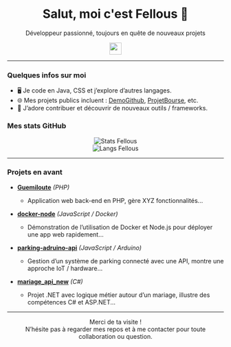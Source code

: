 <h1 align="center">Salut, moi c'est Fellous 🌟</h1>
<p align="center">Développeur passionné, toujours en quête de nouveaux projets</p>

<p align="center">
  <img src="https://media.giphy.com/media/hvRJCLFzcasrR4ia7z/giphy.gif" width="28px"/>
</p>

---

### Quelques infos sur moi

- 🖥️ Je code en Java, CSS et j’explore d’autres langages.
- 🌐 Mes projets publics incluent : [DemoGithub](https://github.com/Fellous/DemoGithub), [ProjetBourse](https://github.com/Fellous/ProjetBourse), etc.
- 🚀 J’adore contribuer et découvrir de nouveaux outils / frameworks.

### Mes stats GitHub

<p align="center">
  <img 
    src="https://github-readme-stats.vercel.app/api?username=Fellous&show_icons=true&theme=dark" 
    alt="Stats Fellous" 
  />
  <br/>
  <img 
    src="https://github-readme-stats.vercel.app/api/top-langs/?username=Fellous&layout=compact&theme=dark" 
    alt="Langs Fellous" 
  />
</p>

---

### Projets en avant



- [**Guemiloute**](https://github.com/Fellous/Guemiloute) *(PHP)*
  - Application web back-end en PHP, gère XYZ fonctionnalités...

- [**docker-node**](https://github.com/Fellous/docker-node) *(JavaScript / Docker)*
  - Démonstration de l’utilisation de Docker et Node.js pour déployer une app web rapidement…

- [**parking-adruino-api**](https://github.com/Fellous/parking-adruino-api) *(JavaScript / Arduino)*
  - Gestion d’un système de parking connecté avec une API, montre une approche IoT / hardware...

- [**mariage_api_new**](https://github.com/Fellous/mariage_api_new) *(C#)*
  - Projet .NET avec logique métier autour d’un mariage, illustre des compétences C# et ASP.NET...


---

<p align="center">
  Merci de ta visite ! 
  <br/>
  N’hésite pas à regarder mes repos et à me contacter pour toute collaboration ou question.
</p>
